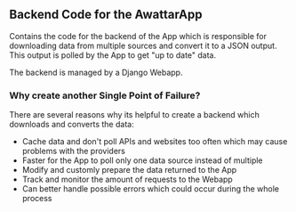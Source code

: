 ## Backend Code for the AwattarApp

Contains the code for the backend of the App which is responsible for downloading data from multiple sources and convert it to a JSON output. This output is polled by the App to get "up to date" data.

The backend is managed by a Django Webapp.

### Why create another Single Point of Failure?
There are several reasons why its helpful to create a backend which downloads and converts the data:

* Cache data and don't poll APIs and websites too often which may cause problems with the providers
* Faster for the App to poll only one data source instead of multiple
* Modify and customly prepare the data returned to the App
* Track and monitor the amount of requests to the Webapp
* Can better handle possible errors which could occur during the whole process